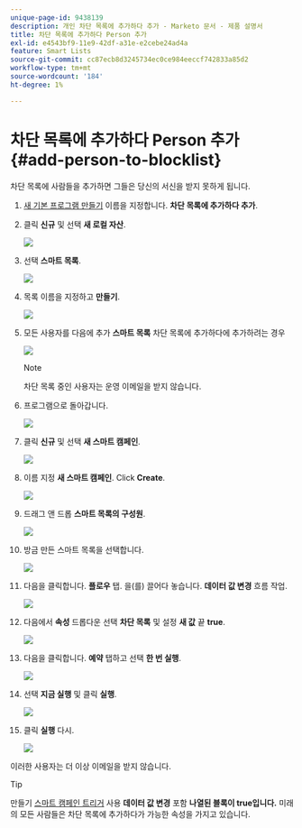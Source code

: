 ```yaml
---
unique-page-id: 9438139
description: 개인 차단 목록에 추가하다 추가 - Marketo 문서 - 제품 설명서
title: 차단 목록에 추가하다 Person 추가
exl-id: e4543bf9-11e9-42df-a31e-e2cebe24ad4a
feature: Smart Lists
source-git-commit: cc87ecb8d3245734ec0ce984eeccf742833a85d2
workflow-type: tm+mt
source-wordcount: '184'
ht-degree: 1%

---
```


# 차단 목록에 추가하다 Person 추가 {#add-person-to-blocklist}

차단 목록에 사람들을 추가하면 그들은 당신의 서신을 받지 못하게 됩니다.

1. [새 기본 프로그램 만들기](/help/marketo/product-docs/core-marketo-concepts/programs/creating-programs/create-a-program.md) 이름을 지정합니다. **차단 목록에 추가하다 추가**.

1. 클릭 **신규** 및 선택 **새 로컬 자산**.

   ![](assets/add-person-to-blocklist-1.png)

1. 선택 **스마트 목록**.

   ![](assets/add-person-to-blocklist-2.png)

1. 목록 이름을 지정하고 **만들기**.

   ![](assets/add-person-to-blocklist-3.png)

1. 모든 사용자를 다음에 추가 **스마트 목록** 차단 목록에 추가하다에 추가하려는 경우

   ![](assets/add-person-to-blocklist-4.png)

   >[!NOTE]
   >
   >차단 목록 중인 사용자는 운영 이메일을 받지 않습니다.

1. 프로그램으로 돌아갑니다.

   ![](assets/add-person-to-blocklist-5.png)

1. 클릭 **신규** 및 선택 **새 스마트 캠페인**.

   ![](assets/add-person-to-blocklist-6.png)

1. 이름 지정 **새 스마트 캠페인**. Click **Create**.

   ![](assets/add-person-to-blocklist-7.png)

1. 드래그 앤 드롭 **스마트 목록의 구성원**.

   ![](assets/add-person-to-blocklist-8.png)

1. 방금 만든 스마트 목록을 선택합니다.

   ![](assets/add-person-to-blocklist-9.png)

1. 다음을 클릭합니다. **플로우** 탭. 을(를) 끌어다 놓습니다. **데이터 값 변경** 흐름 작업.

   ![](assets/add-person-to-blocklist-10.png)

1. 다음에서 **속성** 드롭다운 선택 **차단 목록** 및 설정 **새 값** 끝 **true**.

   ![](assets/add-person-to-blocklist-11.png)

1. 다음을 클릭합니다. **예약** 탭하고 선택 **한 번 실행**.

   ![](assets/add-person-to-blocklist-12.png)

1. 선택 **지금 실행** 및 클릭 **실행**.

   ![](assets/add-person-to-blocklist-13.png)

1. 클릭 **실행** 다시.

   ![](assets/add-person-to-blocklist-14.png)

이러한 사용자는 더 이상 이메일을 받지 않습니다.

>[!TIP]
>
>만들기 [스마트 캠페인 트리거](/help/marketo/product-docs/core-marketo-concepts/smart-campaigns/creating-a-smart-campaign/create-a-new-smart-campaign.md) 사용 **데이터 값 변경** 포함 **나열된 블록이 true입니다.** 미래의 모든 사람들은 차단 목록에 추가하다가 가능한 속성을 가지고 있습니다.
